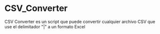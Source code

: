 # CSV_Converter

CSV Converter es un script que puede convertir cualquier archivo CSV que use el delimitador "|" a un formato Excel
